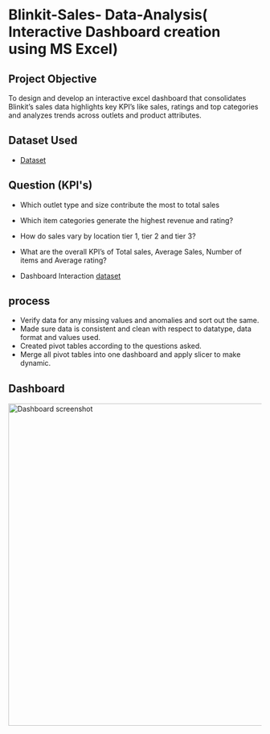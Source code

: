 # Blinkit-Sales- Data-Analysis( Interactive Dashboard creation using MS Excel)
## Project Objective
To design and develop an interactive excel dashboard that consolidates Blinkit’s sales data highlights key KPI’s like sales, ratings and top categories and analyzes trends across outlets and product attributes.
## Dataset Used
-	<a href= https://github.com/Wackywave94/Data-Analysis-Dashboard-/blob/main/BlinkIT%20Excel%20Project.xlsx>Dataset</a>

## Question (KPI's)
-	Which outlet type and size contribute the most to total sales
-	Which item categories generate the highest revenue and rating?
-	How do sales vary by location tier 1, tier 2 and tier 3?
-	What are the overall KPI’s of Total sales, Average Sales, Number of items and Average rating?
  
- Dashboard Interaction <a href= https://github.com/Wackywave94/Data-Analysis-Dashboard-/blob/main/Dashboard.png>dataset</a>

## process
-	Verify data for any missing values and anomalies and sort out the same.
-	Made sure data is consistent and clean with respect to datatype, data format and values used.
-	Created pivot tables according to the questions asked.
-	Merge all pivot tables into one dashboard and apply slicer to make dynamic.

## Dashboard
<img width="1277" height="640" alt="Dashboard screenshot" src="https://github.com/user-attachments/assets/4d4a69ef-39d6-4421-8b03-aef0095caa65" />

